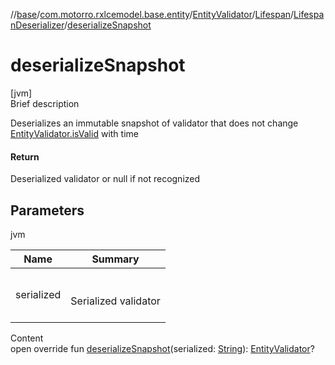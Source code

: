 //[base](../../../../index.md)/[com.motorro.rxlcemodel.base.entity](../../../index.md)/[EntityValidator](../../index.md)/[Lifespan](../index.md)/[LifespanDeserializer](index.md)/[deserializeSnapshot](deserialize-snapshot.md)



# deserializeSnapshot  
[jvm]  
Brief description  


Deserializes an immutable snapshot of validator that does not change [EntityValidator.isValid](../../is-valid.md) with time



#### Return  


Deserialized validator or null if not recognized



## Parameters  
  
jvm  
  
|  Name|  Summary| 
|---|---|
| serialized| <br><br>Serialized validator<br><br>
  
  
Content  
open override fun [deserializeSnapshot](deserialize-snapshot.md)(serialized: [String](https://kotlinlang.org/api/latest/jvm/stdlib/kotlin/-string/index.html)): [EntityValidator](../../index.md)?  




